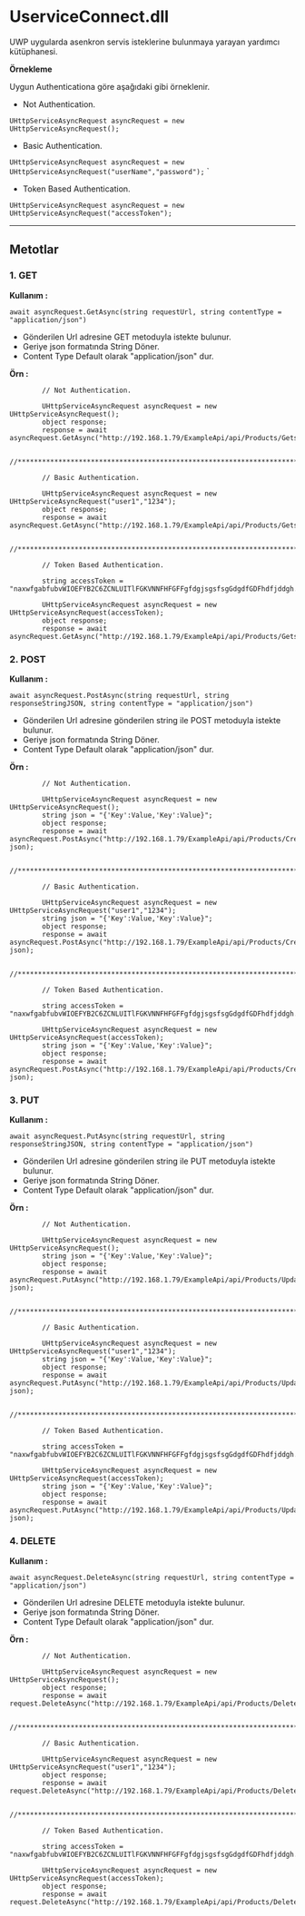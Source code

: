 # <h1>UserviceConnect.dll</h1>

UWP uygularda asenkron servis isteklerine bulunmaya yarayan yardımcı kütüphanesi.

**Örnekleme**

Uygun Authenticationa göre aşağıdaki gibi örneklenir.


* Not Authentication.

`UHttpServiceAsyncRequest asyncRequest = new UHttpServiceAsyncRequest(); `

* Basic Authentication.

`UHttpServiceAsyncRequest asyncRequest = new UHttpServiceAsyncRequest("userName","password");` 
`
* Token Based Authentication.

`UHttpServiceAsyncRequest asyncRequest = new UHttpServiceAsyncRequest("accessToken");`

***

## Metotlar

### 1. GET

**Kullanım :**


`await asyncRequest.GetAsync(string requestUrl, string contentType = "application/json")`

* Gönderilen Url adresine GET metoduyla istekte bulunur.
* Geriye json formatında String Döner.
* Content Type Default olarak "application/json" dur. 

**Örn :**

            // Not Authentication. 

            UHttpServiceAsyncRequest asyncRequest = new UHttpServiceAsyncRequest();
            object response;
            response = await asyncRequest.GetAsync("http://192.168.1.79/ExampleApi/api/Products/Gets");

            //*****************************************************************************************

            // Basic Authentication. 

            UHttpServiceAsyncRequest asyncRequest = new UHttpServiceAsyncRequest("user1","1234");
            object response;
            response = await asyncRequest.GetAsync("http://192.168.1.79/ExampleApi/api/Products/Gets");

            //*****************************************************************************************

            // Token Based Authentication. 

            string accessToken = "naxwfgabfubvWIOEFYB2C6ZCNLUITlFGKVNNFHFGFFgfdgjsgsfsgGdgdfGDFhdfjddgh...";

            UHttpServiceAsyncRequest asyncRequest = new UHttpServiceAsyncRequest(accessToken);
            object response;
            response = await asyncRequest.GetAsync("http://192.168.1.79/ExampleApi/api/Products/Gets");

### 2. POST

**Kullanım :**


`await asyncRequest.PostAsync(string requestUrl, string responseStringJSON, string contentType = "application/json")`

* Gönderilen Url adresine gönderilen string  ile  POST  metoduyla istekte bulunur.
* Geriye json formatında String Döner.
* Content Type Default olarak "application/json" dur.

**Örn :**

            // Not Authentication. 

            UHttpServiceAsyncRequest asyncRequest = new UHttpServiceAsyncRequest();
            string json = "{'Key':Value,'Key':Value}";
            object response;
            response = await asyncRequest.PostAsync("http://192.168.1.79/ExampleApi/api/Products/Create", json);

            //*****************************************************************************************

            // Basic Authentication. 

            UHttpServiceAsyncRequest asyncRequest = new UHttpServiceAsyncRequest("user1","1234");
            string json = "{'Key':Value,'Key':Value}";
            object response;
            response = await asyncRequest.PostAsync("http://192.168.1.79/ExampleApi/api/Products/Create", json);

            //*****************************************************************************************

            // Token Based Authentication. 

            string accessToken = "naxwfgabfubvWIOEFYB2C6ZCNLUITlFGKVNNFHFGFFgfdgjsgsfsgGdgdfGDFhdfjddgh...";

            UHttpServiceAsyncRequest asyncRequest = new UHttpServiceAsyncRequest(accessToken);
            string json = "{'Key':Value,'Key':Value}";
            object response;
            response = await asyncRequest.PostAsync("http://192.168.1.79/ExampleApi/api/Products/Create", json);

### 3. PUT

**Kullanım :**


`await asyncRequest.PutAsync(string requestUrl, string responseStringJSON, string contentType = "application/json")`

* Gönderilen Url adresine gönderilen string  ile  PUT metoduyla istekte bulunur.
* Geriye json formatında String Döner.
* Content Type Default olarak "application/json" dur.

**Örn :**

            // Not Authentication. 

            UHttpServiceAsyncRequest asyncRequest = new UHttpServiceAsyncRequest();
            string json = "{'Key':Value,'Key':Value}";
            object response;
            response = await asyncRequest.PutAsync("http://192.168.1.79/ExampleApi/api/Products/Update", json);

            //*****************************************************************************************

            // Basic Authentication. 

            UHttpServiceAsyncRequest asyncRequest = new UHttpServiceAsyncRequest("user1","1234");
            string json = "{'Key':Value,'Key':Value}";
            object response;
            response = await asyncRequest.PutAsync("http://192.168.1.79/ExampleApi/api/Products/Update", json);

            //*****************************************************************************************

            // Token Based Authentication. 

            string accessToken = "naxwfgabfubvWIOEFYB2C6ZCNLUITlFGKVNNFHFGFFgfdgjsgsfsgGdgdfGDFhdfjddgh...";

            UHttpServiceAsyncRequest asyncRequest = new UHttpServiceAsyncRequest(accessToken);
            string json = "{'Key':Value,'Key':Value}";
            object response;
            response = await asyncRequest.PutAsync("http://192.168.1.79/ExampleApi/api/Products/Update", json);

### 4. DELETE

**Kullanım :**


`await asyncRequest.DeleteAsync(string requestUrl, string contentType = "application/json")`

* Gönderilen Url adresine DELETE metoduyla istekte bulunur.
* Geriye json formatında String Döner.
* Content Type Default olarak "application/json" dur. 

**Örn :**

            // Not Authentication. 

            UHttpServiceAsyncRequest asyncRequest = new UHttpServiceAsyncRequest();
            object response;
            response = await request.DeleteAsync("http://192.168.1.79/ExampleApi/api/Products/Delete/5");

            //*****************************************************************************************

            // Basic Authentication. 

            UHttpServiceAsyncRequest asyncRequest = new UHttpServiceAsyncRequest("user1","1234");
            object response;
            response = await request.DeleteAsync("http://192.168.1.79/ExampleApi/api/Products/Delete/5");

            //*****************************************************************************************

            // Token Based Authentication. 

            string accessToken = "naxwfgabfubvWIOEFYB2C6ZCNLUITlFGKVNNFHFGFFgfdgjsgsfsgGdgdfGDFhdfjddgh...";

            UHttpServiceAsyncRequest asyncRequest = new UHttpServiceAsyncRequest(accessToken);
            object response;
            response = await request.DeleteAsync("http://192.168.1.79/ExampleApi/api/Products/Delete/5");


